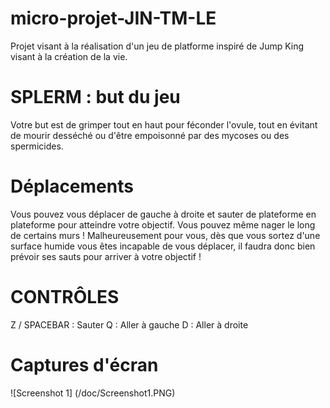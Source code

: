 # micro-projet-JIN-TM-LE
Projet visant à la réalisation d'un jeu de platforme inspiré de Jump King visant à la création de la vie.


# SPLERM : but du jeu

Votre but est de grimper tout en haut pour féconder l'ovule, tout en évitant de mourir desséché ou d'être empoisonné par des mycoses ou des spermicides.

# Déplacements

Vous pouvez vous déplacer de gauche à droite et sauter de plateforme en plateforme pour atteindre votre objectif. Vous pouvez même nager le long de certains murs !
Malheureusement pour vous, dès que vous sortez d'une surface humide vous êtes incapable de vous déplacer, il faudra donc bien prévoir ses sauts pour arriver à votre objectif !


# CONTRÔLES
Z / SPACEBAR : Sauter
Q : Aller à gauche
D : Aller à droite


# Captures d'écran

![Screenshot 1] (/doc/Screenshot1.PNG)
